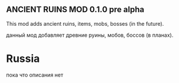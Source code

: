 ## ANCIENT RUINS MOD 0.1.0 pre alpha
This mod adds ancient ruins, items, mobs, bosses (in the future).

данный мод добавляет древние руины, мобов, боссов (в планах).

# Russia 
пока что описания нет
